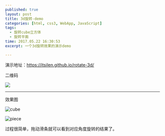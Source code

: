 ```yaml
---
published: true
layout: post
title: 3d旋转-demo
categories: [html, css3, WebApp, JavaScript]
tags: 
  - 旋转cube立方体
  - 旋转平面
time: 2017.05.22 16:30:53
excerpt: 一个3d旋转效果的演示demo

---
```


演示地址：https://itsilen.github.io/rotate-3d/

二维码

![](http://i.imgur.com/kUvrflQ.png)


----------

效果图

![cube](http://i.imgur.com/9gOAloP.png)

![piece](http://i.imgur.com/hoiyilr.png)

过程很简单，拖动滑条就可以看到对应角度旋转的结果了。